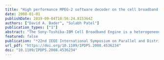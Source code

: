```yaml
---
title: "High performance MPEG-2 software decoder on the cell broadband engine"
date: 2008-01-01
publishDate: 2019-09-04T10:56:24.815364Z
authors: ["David A. Bader", "Sulabh Patel"]
publication_types: ["1"]
abstract: "The Sony-Toshiba-IBM Cell Broadband Engine is a heterogeneous multicore architecture that consists of a traditional microprocessor (PPE) with eight SIMD co-processing units (SPEs) integrated on-chip. While the Cell/B.E. processor is designed with multimedia applications in mind, there are currently no open-source, optimized implementations of such applications available. In this paper, we present the design and implementation behind the creation of an optimized MPEG-2 software decoder for this unique parallel architecture, and demonstrate its performance through an experimental study. This is the first parallelization of an MPEG-2 decoder for a commodity heterogeneous multicore processor such as the IBM Cell/B.E. While Drake et al. have recently parallelized MPEG-2 using Streamlt for a streaming architecture, our algorithm is quite different and is the first to address the new challenges related to the optimization and tuning of a multicore algorithm with DMA transfers and local store memory. Our design and efficient implementation target the architectural features provided by the heterogeneous multicore processor. We give an experimental study on Sony PlayStation 3 and IBM QS20 dual-Cell Blade platforms. For instance, using 16 SPEs on the IBM QS20, our decoder runs 3.088 times faster than a 3.2 GHz Intel Xeon and achieves a speedup of over 10.545 compared with a PPE-only implementation. Our source code is freely- available through SourceForge under the CellBuzz project."
featured: false
publication: "*22nd IEEE International Symposium on Parallel and Distributed Processing, IPDPS 2008, Miami, Florida USA, April 14-18, 2008*"
url_pdf: "https://doi.org/10.1109/IPDPS.2008.4536234"
doi: "10.1109/IPDPS.2008.4536234"
---
```


